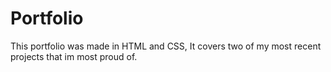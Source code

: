 # Portfolio
This portfolio was made in HTML and CSS, It covers two of my most recent projects that im most proud of.